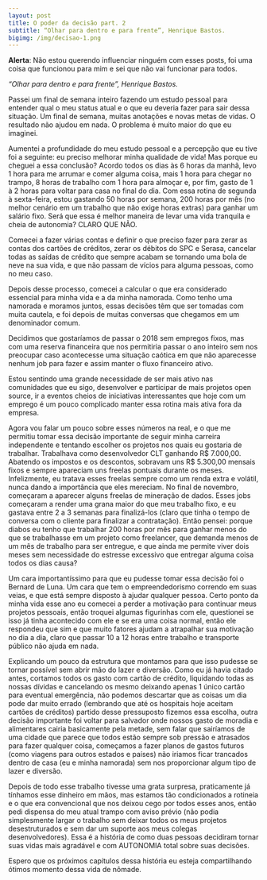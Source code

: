 ```yaml
---
layout: post
title: O poder da decisão part. 2
subtitle: “Olhar para dentro e para frente”, Henrique Bastos.
bigimg: /img/decisao-1.png
---
```


**Alerta**: Não estou querendo influenciar ninguém com esses posts, foi uma coisa que funcionou para mim e sei que não vai funcionar para todos.

*“Olhar para dentro e para frente”, Henrique Bastos.*

Passei um final de semana inteiro fazendo um estudo pessoal para entender qual o meu status atual e o que eu deveria fazer para sair dessa situação. Um final de semana, muitas anotações e novas metas de vidas. O resultado não ajudou em nada. O problema é muito maior do que eu imaginei.

Aumentei a profundidade do meu estudo pessoal e a percepção que eu tive foi a seguinte: eu preciso melhorar minha qualidade de vida! Mas porque eu cheguei a essa conclusão? Acordo todos os dias às 6 horas da manhã, levo 1 hora para me arrumar e comer alguma coisa, mais 1 hora para chegar no trampo, 8 horas de trabalho com 1 hora para almoçar e, por fim, gasto de 1 à 2 horas para voltar para casa no final do dia. Com essa rotina de segunda à sexta-feira, estou gastando 50 horas por semana, 200 horas por mês (no melhor cenário em um trabalho que não exige horas extras) para ganhar um salário fixo. Será que essa é melhor maneira de levar uma vida tranquila e cheia de autonomia? CLARO QUE NÃO.

Comecei a fazer várias contas e definir o que preciso fazer para zerar as contas dos cartões de créditos, zerar os débitos do SPC e Serasa, cancelar todas as saídas de crédito que sempre acabam se tornando uma bola de neve na sua vida, e que não passam de vícios para alguma pessoas, como no meu caso.

Depois desse processo, comecei a calcular o que era considerado essencial para minha vida e a da minha namorada. Como tenho uma namorada e moramos juntos, essas decisões têm que ser tomadas com muita cautela, e foi depois de muitas conversas que chegamos em um denominador comum.

Decidimos que gostaríamos de passar o 2018 sem empregos fixos, mas com uma reserva financeira que nos permitiria passar o ano inteiro sem nos preocupar caso acontecesse uma situação caótica em que não aparecesse nenhum job para fazer e assim manter o fluxo financeiro ativo.

Estou sentindo uma grande necessidade de ser mais ativo nas comunidades que eu sigo, desenvolver e participar de mais projetos open source, ir a eventos cheios de iniciativas interessantes que hoje com um emprego é um pouco complicado manter essa rotina mais ativa fora da empresa.

Agora vou falar um pouco sobre esses números na real, e o que me permitiu tomar essa decisão importante de seguir minha carreira independente e tentando escolher os projetos nos quais eu gostaria de trabalhar. Trabalhava como desenvolvedor CLT ganhando R$ 7.000,00. Abatendo os impostos e os descontos, sobravam uns R$ 5.300,00 mensais fixos e sempre apareciam uns freelas pontuais durante os meses. Infelizmente, eu tratava esses freelas sempre como um renda extra e volátil, nunca dando a importância que eles mereciam. No final de novembro, começaram a aparecer alguns freelas de mineração de dados. Esses jobs começaram a render uma grana maior do que meu trabalho fixo, e eu gastava entre 2 a 3 semanas para finalizá-los (claro que tinha o tempo de conversa com o cliente para finalizar a contratação). Então pensei: porque diabos eu tenho que trabalhar 200 horas por mês para ganhar menos do que se trabalhasse em um projeto como freelancer, que demanda menos de um mês de trabalho para ser entregue, e que ainda me permite viver dois meses sem necessidade do estresse excessivo que entregar alguma coisa todos os dias causa?

Um cara importantíssimo para que eu pudesse tomar essa decisão foi o Bernard de Luna. Um cara que tem o empreendedorismo correndo em suas veias, e que está sempre disposto à ajudar qualquer pessoa. Certo ponto da minha vida esse ano eu comecei a perder a motivação para continuar meus projetos pessoais, então troquei algumas figurinhas com ele, questionei se isso já tinha acontecido com ele e se era uma coisa normal, então ele respondeu que sim e que muito fatores ajudam a atrapalhar sua motivação no dia a dia, claro que passar 10 a 12 horas entre trabalho e transporte público não ajuda em nada.

Explicando um pouco da estrutura que montamos para que isso pudesse se tornar possível sem abrir mão do lazer e diversão. Como eu já havia citado antes, cortamos todos os gasto com cartão de crédito, liquidando todas as nossas dívidas e cancelando os mesmo deixando apenas 1 único cartão para eventual emergência, não podemos descartar que as coisas um dia pode dar muito errado (lembrando que até os hospitais hoje aceitam cartões de créditos) partido desse pressuposto fizemos essa escolha, outra decisão importante foi voltar para salvador onde nossos gasto de moradia e alimentares cairia basicamente pela metade, sem falar que sairíamos de uma cidade que parece que todos estão sempre sob pressão e atrasados para fazer qualquer coisa, começamos a fazer planos de gastos futuros (como viagens para outros estados e países) não iriamos ficar trancados dentro de casa (eu e minha namorada) sem nos proporcionar algum tipo de lazer e diversão.

Depois de todo esse trabalho tivesse uma grata surpresa, praticamente já tínhamos esse dinheiro em mãos, mas estamos tão condicionados a rotineia e o que era convencional que nos deixou cego por todos esses anos, então pedi dispensa do meu atual trampo com aviso prévio (não podia simplesmente largar o trabalho sem deixar todos os meus projetos desestruturados e sem dar um suporte aos meus colegas desenvolvedores). Essa é a história de como duas pessoas decidiram tornar suas vidas mais agradável e com AUTONOMIA total sobre suas decisões.

Espero que os próximos capítulos dessa história eu esteja compartilhando ótimos momento dessa vida de nômade.